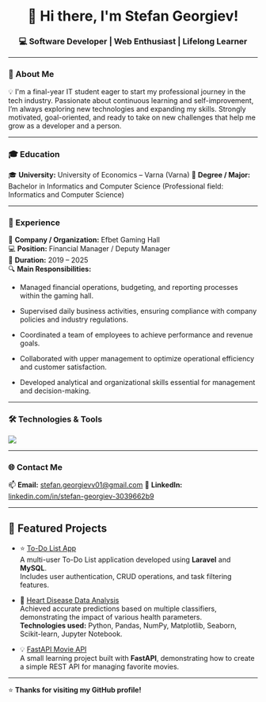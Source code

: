 <h1 align="center">👋 Hi there, I'm Stefan Georgiev!</h1>
<h3 align="center">💻 Software Developer | Web Enthusiast | Lifelong Learner</h3>

---

### 🚀 About Me
💡 I'm a final-year IT student eager to start my professional journey in the tech industry. Passionate about continuous learning and self-improvement, I’m always exploring new technologies and expanding my skills. Strongly motivated, goal-oriented, and ready to take on new challenges that help me grow as a developer and a person.

---

### 🎓 Education
🎓 **University:** University of Economics – Varna (Varna)
📘 **Degree / Major:** Bachelor in Informatics and Computer Science (Professional field: Informatics and Computer Science)  

---

### 💼 Experience
🏢 **Company / Organization:** Efbet Gaming Hall  
💻 **Position:** Financial Manager / Deputy Manager  
📆 **Duration:** 2019 – 2025  
🔍 **Main Responsibilities:**

- Managed financial operations, budgeting, and reporting processes within the gaming hall.

- Supervised daily business activities, ensuring compliance with company policies and industry regulations.

- Coordinated a team of employees to achieve performance and revenue goals.

- Collaborated with upper management to optimize operational efficiency and customer satisfaction.

- Developed analytical and organizational skills essential for management and decision-making.

---

### 🛠️ Technologies & Tools
<p align="left">
  <!-- Replace icons with the ones you use most -->
  <img src="https://skillicons.dev/icons?i=html,css,js,php,laravel,mysql,git,github,vscode,linux,python,react" />
</p>

---

### 🌐 Contact Me
📫 **Email:** stefan.georgievv01@gmail.com 
💼 **LinkedIn:** [linkedin.com/in/stefan-georgiev-3039662b9](linkedin.com/in/stefan-georgiev-3039662b9)   

---

## 📂 Featured Projects

- ⭐ [To-Do List App](https://github.com/yourusername/project1)  
  A multi-user To-Do List application developed using **Laravel** and **MySQL**.  
  Includes user authentication, CRUD operations, and task filtering features.

- 🚀 [Heart Disease Data Analysis](https://github.com/yourusername/project2)  
  Achieved accurate predictions based on multiple classifiers, demonstrating the impact of various health parameters.  
  **Technologies used:** Python, Pandas, NumPy, Matplotlib, Seaborn, Scikit-learn, Jupyter Notebook.

- 💡 [FastAPI Movie API](https://github.com/yourusername/project3)  
  A small learning project built with **FastAPI**, demonstrating how to create a simple REST API for managing favorite movies.

---

⭐ **Thanks for visiting my GitHub profile!**  
